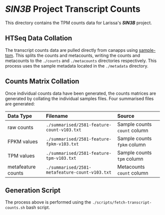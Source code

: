 # ***SIN3B*** Project Transcript Counts

This directory contains the TPM counts data for Larissa's ***SIN3B*** project.

## HTSeq Data Collation

The transcript counts data are pulled directly from canapps using [sample-tpm](https://gitlab.internal.sanger.ac.uk/DERMATLAS/sample-tpm). This splits the counts and metacounts, writing the counts and metacounts to the `./counts` and `./metacounts` directories respectively. This process uses the sample metadata located in the `./metadata` directory.


## Counts Matrix Collation

Once individual counts data have been generated, the counts matrices are generated by collating the individual samples files. Four summarised files are generated:

| Data Type          | Filename                                       | Source                       |
|:-------------------|:-----------------------------------------------|:-----------------------------|
| raw counts         | `./summarised/2581-feature-count-v103.txt`     | Sample counts `count` column |
| FPKM values        | `./summarised/2581-feature-fpkm-v103.txt`      | Sample counts `fpkm` column  |
| TPM values         | `./summarised/2581-feature-tpm-v103.txt`       | Sample counts `tpm` column   |
| metafeature counts | `./summarised/2581-metafeature-count-v103.txt` | Metacounts `count` column    |

## Generation Script

The process above is performed using the `./scripts/fetch-transcript-counts.sh` bash script.

